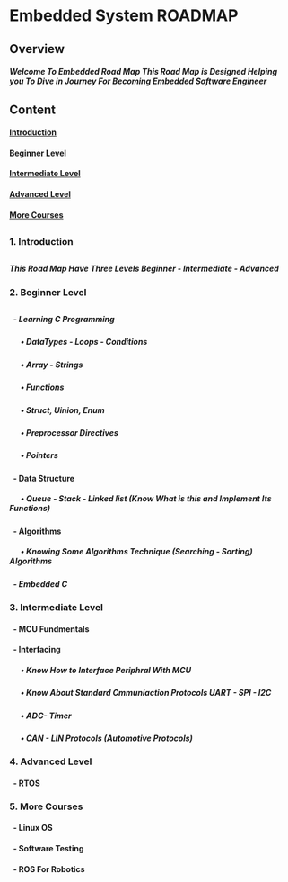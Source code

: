 # Embedded System ROADMAP

## Overview
##### Welcome To Embedded Road Map This Road Map is Designed Helping you To Dive in Journey For Becoming Embedded Software Engineer

## Content
#### [Introduction](https://github.com/AbdelrahmanMarzoq/Embedded-Road-Map/blob/main/README.md#1-introduction)
#### [Beginner Level](https://github.com/AbdelrahmanMarzoq/Embedded-Road-Map/blob/main/README.md#2-beginner-level)
#### [Intermediate Level](https://github.com/AbdelrahmanMarzoq/Embedded-Road-Map/blob/main/README.md#3-intermediate-level)
#### [Advanced Level](https://github.com/AbdelrahmanMarzoq/Embedded-Road-Map/blob/main/README.md#4-advanced-level)
#### [More Courses](https://github.com/AbdelrahmanMarzoq/Embedded-Road-Map/blob/main/README.md#5-more-courses)

## 

### 1. Introduction
##
##### This Road Map Have Three Levels Beginner - Intermediate - Advanced
### 2. Beginner Level
##
##### &nbsp; - Learning C Programming
#####   &nbsp; &nbsp; &nbsp; • DataTypes - Loops - Conditions
#####   &nbsp; &nbsp; &nbsp; • Array - Strings
#####   &nbsp; &nbsp; &nbsp; • Functions
#####   &nbsp; &nbsp; &nbsp; • Struct, Uinion, Enum
#####   &nbsp; &nbsp; &nbsp; • Preprocessor Directives
#####   &nbsp; &nbsp; &nbsp; • Pointers

#### &nbsp; - Data Structure
##### &nbsp; &nbsp; &nbsp; • Queue - Stack - Linked list (Know What is this and Implement Its Functions)

#### &nbsp; - Algorithms
##### &nbsp; &nbsp; &nbsp; • Knowing Some Algorithms Technique (Searching - Sorting) Algorithms

##### &nbsp; - Embedded C 


### 3. Intermediate Level
#### &nbsp; - MCU Fundmentals
#### &nbsp; - Interfacing
##### &nbsp; &nbsp; &nbsp; • Know How to Interface Periphral With MCU
##### &nbsp; &nbsp; &nbsp; • Know About Standard Cmmuniaction Protocols UART - SPI - I2C
##### &nbsp; &nbsp; &nbsp; • ADC- Timer
##### &nbsp; &nbsp; &nbsp; • CAN - LIN Protocols (Automotive Protocols)




### 4. Advanced Level
#### &nbsp; - RTOS

### 5. More Courses
#### &nbsp; - Linux OS

#### &nbsp; - Software Testing
#### &nbsp; - ROS For Robotics





